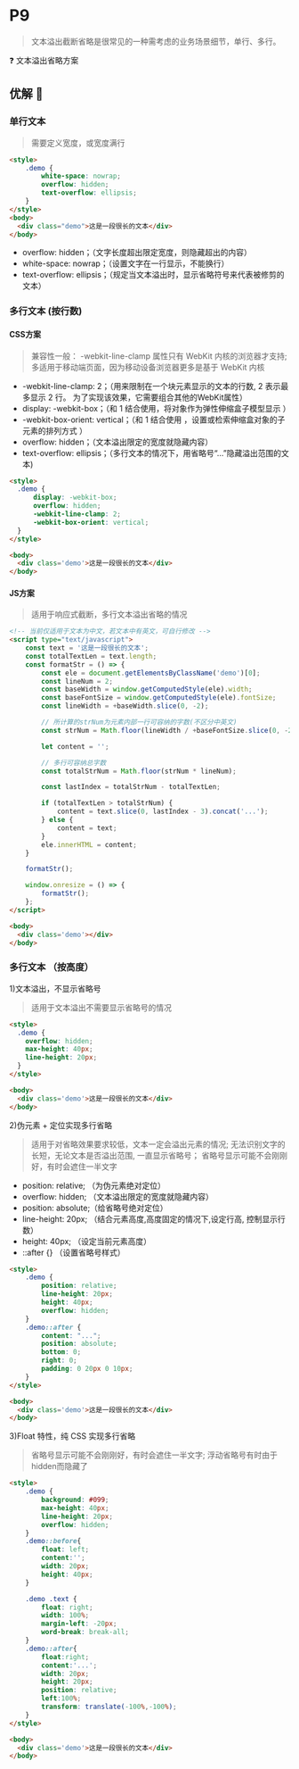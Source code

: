 # P9

> 文本溢出截断省略是很常见的一种需考虑的业务场景细节，单行、多行。

❓ 文本溢出省略方案

## 优解 🚀

### 单行文本

> 需要定义宽度，或宽度满行

```html
<style>
    .demo {
        white-space: nowrap;
        overflow: hidden;
        text-overflow: ellipsis;
    }
</style>
<body>
  <div class="demo">这是一段很长的文本</div>
</body>
```

- overflow: hidden；（文字长度超出限定宽度，则隐藏超出的内容）
- white-space: nowrap；（设置文字在一行显示，不能换行）
- text-overflow: ellipsis；（规定当文本溢出时，显示省略符号来代表被修剪的文本）

### 多行文本 (按行数)

#### CSS方案

> 兼容性一般： -webkit-line-clamp 属性只有 WebKit 内核的浏览器才支持; 多适用于移动端页面，因为移动设备浏览器更多是基于 WebKit 内核

- -webkit-line-clamp: 2；（用来限制在一个块元素显示的文本的行数, 2 表示最多显示 2 行。 为了实现该效果，它需要组合其他的WebKit属性）
- display: -webkit-box；（和 1 结合使用，将对象作为弹性伸缩盒子模型显示 ）
- -webkit-box-orient: vertical；（和 1 结合使用 ，设置或检索伸缩盒对象的子元素的排列方式 ）
- overflow: hidden；（文本溢出限定的宽度就隐藏内容）
- text-overflow: ellipsis；（多行文本的情况下，用省略号“…”隐藏溢出范围的文本)

```html
<style>
  .demo {
      display: -webkit-box;
      overflow: hidden;
      -webkit-line-clamp: 2;
      -webkit-box-orient: vertical;
  }
</style>

<body>
  <div class='demo'>这是一段很长的文本</div>
</body>
```

#### JS方案

> 适用于响应式截断，多行文本溢出省略的情况

```html
<!-- 当前仅适用于文本为中文，若文本中有英文，可自行修改 -->
<script type="text/javascript">
    const text = '这是一段很长的文本';
    const totalTextLen = text.length;
    const formatStr = () => {
        const ele = document.getElementsByClassName('demo')[0];
        const lineNum = 2;
        const baseWidth = window.getComputedStyle(ele).width;
        const baseFontSize = window.getComputedStyle(ele).fontSize;
        const lineWidth = +baseWidth.slice(0, -2);

        // 所计算的strNum为元素内部一行可容纳的字数(不区分中英文)
        const strNum = Math.floor(lineWidth / +baseFontSize.slice(0, -2));

        let content = '';

        // 多行可容纳总字数
        const totalStrNum = Math.floor(strNum * lineNum);

        const lastIndex = totalStrNum - totalTextLen;

        if (totalTextLen > totalStrNum) {
            content = text.slice(0, lastIndex - 3).concat('...');
        } else {
            content = text;
        }
        ele.innerHTML = content;
    }

    formatStr();

    window.onresize = () => {
        formatStr();
    };
</script>

<body>
  <div class='demo'></div>
</body>
```

### 多行文本 （按高度）

1)文本溢出，不显示省略号

> 适用于文本溢出不需要显示省略号的情况

```html
<style>
  .demo {
    overflow: hidden;
    max-height: 40px;
    line-height: 20px;
  }
</style>

<body>
  <div class='demo'>这是一段很长的文本</div>
</body>
```

2)伪元素 + 定位实现多行省略

> 适用于对省略效果要求较低，文本一定会溢出元素的情况; 无法识别文字的长短，无论文本是否溢出范围, 一直显示省略号； 省略号显示可能不会刚刚好，有时会遮住一半文字

- position: relative; （为伪元素绝对定位）
- overflow: hidden; （文本溢出限定的宽度就隐藏内容）
- position: absolute;（给省略号绝对定位）
- line-height: 20px; （结合元素高度,高度固定的情况下,设定行高, 控制显示行数）
- height: 40px; （设定当前元素高度）
- ::after {}  （设置省略号样式）

```html
<style>
    .demo {
        position: relative;
        line-height: 20px;
        height: 40px;
        overflow: hidden;
    }
    .demo::after {
        content: "...";
        position: absolute;
        bottom: 0;
        right: 0;
        padding: 0 20px 0 10px;
    }
</style>

<body>
  <div class='demo'>这是一段很长的文本</div>
</body>
```

3)Float 特性，纯 CSS 实现多行省略

> 省略号显示可能不会刚刚好，有时会遮住一半文字; 浮动省略号有时由于hidden而隐藏了

```html
<style>
    .demo {
        background: #099;
        max-height: 40px;
        line-height: 20px;
        overflow: hidden;
    }
    .demo::before{
        float: left;
        content:'';
        width: 20px;
        height: 40px;
    }

    .demo .text {
        float: right;
        width: 100%;
        margin-left: -20px;
        word-break: break-all;
    }
    .demo::after{
        float:right;
        content:'...';
        width: 20px;
        height: 20px;
        position: relative;
        left:100%;
        transform: translate(-100%,-100%);
    }
</style>

<body>
  <div class='demo'>这是一段很长的文本</div>
</body>
```
